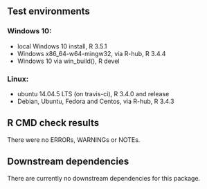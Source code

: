 ## Test environments
### Windows 10:
* local Windows 10 install, R 3.5.1
* Windows x86_64-w64-mingw32, via R-hub, R 3.4.4
* Windows 10 via win_build(), R devel

### Linux:
* ubuntu 14.04.5 LTS (on travis-ci), R 3.4.0 and release
* Debian, Ubuntu, Fedora and Centos, via R-hub, R 3.4.3

## R CMD check results
There were no ERRORs, WARNINGs or NOTEs. 

## Downstream dependencies
There are currently no downstream dependencies for this package.
